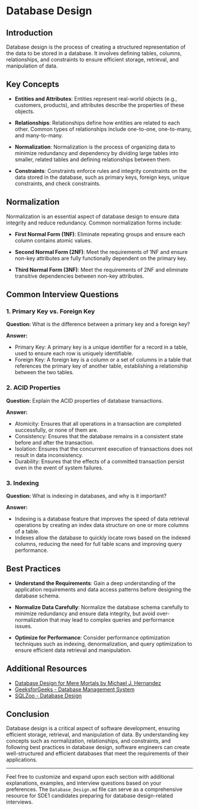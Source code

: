 # Database Design

## Introduction

Database design is the process of creating a structured representation of the data to be stored in a database. It involves defining tables, columns, relationships, and constraints to ensure efficient storage, retrieval, and manipulation of data.

## Key Concepts

- **Entities and Attributes**: Entities represent real-world objects (e.g., customers, products), and attributes describe the properties of these objects.

- **Relationships**: Relationships define how entities are related to each other. Common types of relationships include one-to-one, one-to-many, and many-to-many.

- **Normalization**: Normalization is the process of organizing data to minimize redundancy and dependency by dividing large tables into smaller, related tables and defining relationships between them.

- **Constraints**: Constraints enforce rules and integrity constraints on the data stored in the database, such as primary keys, foreign keys, unique constraints, and check constraints.

## Normalization

Normalization is an essential aspect of database design to ensure data integrity and reduce redundancy. Common normalization forms include:

- **First Normal Form (1NF)**: Eliminate repeating groups and ensure each column contains atomic values.
  
- **Second Normal Form (2NF)**: Meet the requirements of 1NF and ensure non-key attributes are fully functionally dependent on the primary key.
  
- **Third Normal Form (3NF)**: Meet the requirements of 2NF and eliminate transitive dependencies between non-key attributes.

## Common Interview Questions

### 1. Primary Key vs. Foreign Key

**Question:**
What is the difference between a primary key and a foreign key?

**Answer:**
- Primary Key: A primary key is a unique identifier for a record in a table, used to ensure each row is uniquely identifiable.
- Foreign Key: A foreign key is a column or a set of columns in a table that references the primary key of another table, establishing a relationship between the two tables.

### 2. ACID Properties

**Question:**
Explain the ACID properties of database transactions.

**Answer:**
- Atomicity: Ensures that all operations in a transaction are completed successfully, or none of them are.
- Consistency: Ensures that the database remains in a consistent state before and after the transaction.
- Isolation: Ensures that the concurrent execution of transactions does not result in data inconsistency.
- Durability: Ensures that the effects of a committed transaction persist even in the event of system failures.

### 3. Indexing

**Question:**
What is indexing in databases, and why is it important?

**Answer:**
- Indexing is a database feature that improves the speed of data retrieval operations by creating an index data structure on one or more columns of a table.
- Indexes allow the database to quickly locate rows based on the indexed columns, reducing the need for full table scans and improving query performance.

## Best Practices

- **Understand the Requirements**: Gain a deep understanding of the application requirements and data access patterns before designing the database schema.
  
- **Normalize Data Carefully**: Normalize the database schema carefully to minimize redundancy and ensure data integrity, but avoid over-normalization that may lead to complex queries and performance issues.
  
- **Optimize for Performance**: Consider performance optimization techniques such as indexing, denormalization, and query optimization to ensure efficient data retrieval and manipulation.

## Additional Resources

- [Database Design for Mere Mortals by Michael J. Hernandez](https://www.informit.com/store/database-design-for-mere-mortals-a-hands-on-guide-to-9780321884497)
- [GeeksforGeeks - Database Management System](https://www.geeksforgeeks.org/dbms/)
- [SQLZoo - Database Design](https://sqlzoo.net/wiki/Main_Page)

## Conclusion

Database design is a critical aspect of software development, ensuring efficient storage, retrieval, and manipulation of data. By understanding key concepts such as normalization, relationships, and constraints, and following best practices in database design, software engineers can create well-structured and efficient databases that meet the requirements of their applications.

---

Feel free to customize and expand upon each section with additional explanations, examples, and interview questions based on your preferences. The `Database_Design.md` file can serve as a comprehensive resource for SDE1 candidates preparing for database design-related interviews.